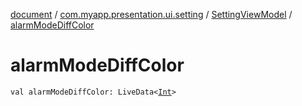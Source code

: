 [document](../../index.md) / [com.myapp.presentation.ui.setting](../index.md) / [SettingViewModel](index.md) / [alarmModeDiffColor](./alarm-mode-diff-color.md)

# alarmModeDiffColor

`val alarmModeDiffColor: LiveData<`[`Int`](https://kotlinlang.org/api/latest/jvm/stdlib/kotlin/-int/index.html)`>`